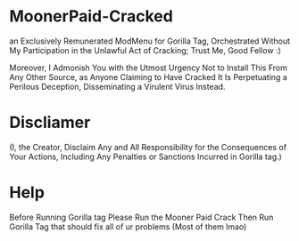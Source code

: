 # MoonerPaid-Cracked

 an Exclusively Remunerated ModMenu for Gorilla Tag, Orchestrated Without My Participation in the Unlawful Act of Cracking; Trust Me, Good Fellow :)

Moreover, I Admonish You with the Utmost Urgency Not to Install This From Any Other Source, as Anyone Claiming to Have Cracked It Is Perpetuating a Perilous Deception, Disseminating a Virulent Virus Instead.

# Discliamer
(I, the Creator, Disclaim Any and All Responsibility for the Consequences of Your Actions, Including Any Penalties or Sanctions Incurred in Gorilla tag.)



# Help
Before Running Gorilla tag Please Run the Mooner Paid Crack Then Run Gorilla Tag that should fix all of ur problems (Most of them lmao)
 
